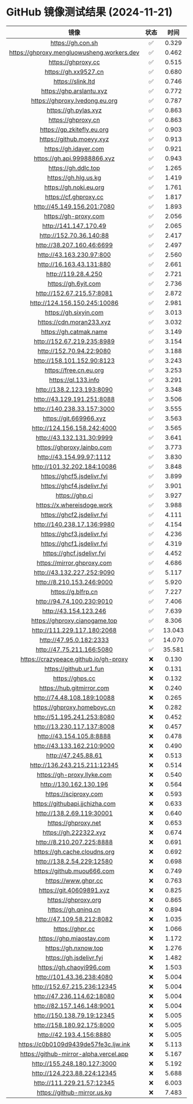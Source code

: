# GitHub 镜像测试结果 (2024-11-21)

|  镜像  |  状态  |  时间  |
| :----: | :----: | :----: |
| https://gh.con.sh | ✅ | 0.329 |
| https://ghproxy.mengluowusheng.workers.dev | ✅ | 0.462 |
| https://ghproxy.cc | ✅ | 0.515 |
| https://gh.xx9527.cn | ✅ | 0.680 |
| https://slink.ltd | ✅ | 0.746 |
| https://ghp.arslantu.xyz | ✅ | 0.772 |
| https://ghproxy.lvedong.eu.org | ✅ | 0.787 |
| https://gh.pylas.xyz | ✅ | 0.863 |
| https://ghproxy.cn | ✅ | 0.863 |
| https://gp.zkitefly.eu.org | ✅ | 0.903 |
| https://github.moeyy.xyz | ✅ | 0.913 |
| https://gh.idayer.com | ✅ | 0.921 |
| https://gh.api.99988866.xyz | ✅ | 0.943 |
| https://gh.ddlc.top | ✅ | 1.265 |
| https://gh.hlg.us.kg | ✅ | 1.419 |
| https://gh.noki.eu.org | ✅ | 1.761 |
| https://cf.ghproxy.cc | ✅ | 1.817 |
| http://45.149.156.201:7080 | ✅ | 1.893 |
| https://gh-proxy.com | ✅ | 2.056 |
| http://141.147.170.49 | ✅ | 2.065 |
| http://152.70.36.140:88 | ✅ | 2.417 |
| http://38.207.160.46:6699 | ✅ | 2.497 |
| http://43.163.230.97:800 | ✅ | 2.560 |
| http://16.163.43.131:880 | ✅ | 2.661 |
| http://119.28.4.250 | ✅ | 2.721 |
| https://gh.6yit.com | ✅ | 2.736 |
| http://152.67.215.57:8081 | ✅ | 2.872 |
| http://124.156.150.245:10086 | ✅ | 2.981 |
| https://gh.sixyin.com | ✅ | 3.013 |
| https://cdn.moran233.xyz | ✅ | 3.032 |
| https://gh.catmak.name | ✅ | 3.149 |
| http://152.67.219.235:8989 | ✅ | 3.154 |
| http://152.70.94.22:9080 | ✅ | 3.188 |
| http://158.101.152.90:8123 | ✅ | 3.243 |
| https://free.cn.eu.org | ✅ | 3.253 |
| https://ql.133.info | ✅ | 3.291 |
| http://138.2.123.193:8090 | ✅ | 3.348 |
| http://43.129.191.251:8088 | ✅ | 3.506 |
| http://140.238.33.157:3000 | ✅ | 3.555 |
| https://git.669966.xyz | ✅ | 3.563 |
| http://124.156.158.242:4000 | ✅ | 3.565 |
| http://43.132.131.30:9999 | ✅ | 3.641 |
| https://ghproxy.lainbo.com | ✅ | 3.773 |
| http://43.154.99.97:1112 | ✅ | 3.830 |
| http://101.32.202.184:10086 | ✅ | 3.848 |
| https://ghcf5.jsdelivr.fyi | ✅ | 3.899 |
| https://ghcf4.jsdelivr.fyi | ✅ | 3.901 |
| https://ghp.ci | ✅ | 3.927 |
| https://x.whereisdoge.work | ✅ | 3.988 |
| https://ghcf2.jsdelivr.fyi | ✅ | 4.111 |
| http://140.238.17.136:9980 | ✅ | 4.154 |
| https://ghcf3.jsdelivr.fyi | ✅ | 4.236 |
| https://ghcf1.jsdelivr.fyi | ✅ | 4.319 |
| https://ghcf.jsdelivr.fyi | ✅ | 4.452 |
| https://mirror.ghproxy.com | ✅ | 4.686 |
| http://43.132.227.252:9090 | ✅ | 5.117 |
| http://8.210.153.246:9000 | ✅ | 5.920 |
| https://g.blfrp.cn | ✅ | 7.227 |
| http://94.74.100.230:9010 | ✅ | 7.406 |
| http://43.154.123.246 | ✅ | 7.639 |
| https://ghproxy.cianogame.top | ✅ | 8.306 |
| http://111.229.117.180:2068 | ✅ | 13.043 |
| http://47.95.0.182:2333 | ✅ | 14.070 |
| http://47.75.211.166:5080 | ✅ | 35.581 |
| https://crazypeace.github.io/gh-proxy | ❌ | 0.130 |
| https://github.ur1.fun | ❌ | 0.131 |
| https://ghps.cc | ❌ | 0.132 |
| https://hub.gitmirror.com | ❌ | 0.240 |
| http://74.48.108.189:10088 | ❌ | 0.265 |
| https://ghproxy.homeboyc.cn | ❌ | 0.282 |
| http://51.195.241.253:8080 | ❌ | 0.452 |
| http://13.230.117.137:8008 | ❌ | 0.457 |
| http://43.154.105.8:8888 | ❌ | 0.478 |
| http://43.133.162.210:9000 | ❌ | 0.490 |
| http://47.245.88.61 | ❌ | 0.513 |
| http://136.243.215.211:12345 | ❌ | 0.514 |
| https://gh-proxy.llyke.com | ❌ | 0.540 |
| http://130.162.130.196 | ❌ | 0.564 |
| https://sciproxy.com | ❌ | 0.593 |
| https://githubapi.jjchizha.com | ❌ | 0.633 |
| http://138.2.69.119:30001 | ❌ | 0.640 |
| https://ghproxy.net | ❌ | 0.653 |
| https://gh.222322.xyz | ❌ | 0.674 |
| http://8.210.207.225:8888 | ❌ | 0.691 |
| https://gh.cache.cloudns.org | ❌ | 0.692 |
| http://138.2.54.229:12580 | ❌ | 0.698 |
| https://github.muou666.com | ❌ | 0.749 |
| https://www.ghpr.cc | ❌ | 0.763 |
| https://git.40609891.xyz | ❌ | 0.825 |
| https://ghproxy.org | ❌ | 0.865 |
| https://gh.qninq.cn | ❌ | 0.894 |
| http://47.109.58.212:8082 | ❌ | 1.035 |
| https://ghpr.cc | ❌ | 1.066 |
| https://ghp.miaostay.com | ❌ | 1.172 |
| https://gh.nxnow.top | ❌ | 1.276 |
| https://gh.jsdelivr.fyi | ❌ | 1.482 |
| https://gh.chaoyi996.com | ❌ | 1.503 |
| http://101.43.36.238:4080 | ❌ | 5.004 |
| http://152.67.215.236:12345 | ❌ | 5.004 |
| http://47.236.114.62:18080 | ❌ | 5.004 |
| http://82.157.146.148:9001 | ❌ | 5.004 |
| http://150.138.79.19:12345 | ❌ | 5.005 |
| http://158.180.92.175:8000 | ❌ | 5.005 |
| http://42.193.4.156:8880 | ❌ | 5.005 |
| https://c0b0109d9439de57fe3c.ljw.ink | ❌ | 5.113 |
| https://github-mirror-alpha.vercel.app | ❌ | 5.167 |
| http://155.248.180.127:3000 | ❌ | 5.192 |
| http://124.223.88.224:12345 | ❌ | 5.688 |
| http://111.229.21.57:12345 | ❌ | 6.003 |
| https://github-mirror.us.kg | ❌ | 7.483 |
